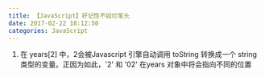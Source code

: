 ```yaml
---
title: 【JavaScript】好记性不如烂笔头
date: 2017-02-22 18:12:50
categories: JavaScript
---
```


1. 在 years[2] 中，2会被Javascript 引擎自动调用 toString 转换成一个 string 类型的变量。正因为如此，'2' 和 '02' 在years 对象中将会指向不同的位置
